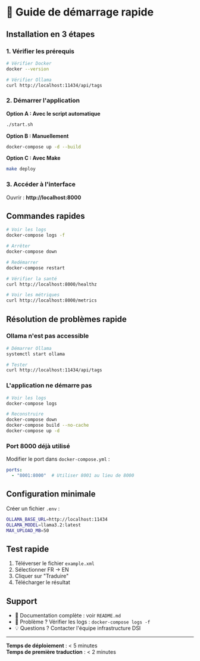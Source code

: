 # 🚀 Guide de démarrage rapide

## Installation en 3 étapes

### 1. Vérifier les prérequis

```bash
# Vérifier Docker
docker --version

# Vérifier Ollama
curl http://localhost:11434/api/tags
```

### 2. Démarrer l'application

**Option A : Avec le script automatique**
```bash
./start.sh
```

**Option B : Manuellement**
```bash
docker-compose up -d --build
```

**Option C : Avec Make**
```bash
make deploy
```

### 3. Accéder à l'interface

Ouvrir : **http://localhost:8000**

## Commandes rapides

```bash
# Voir les logs
docker-compose logs -f

# Arrêter
docker-compose down

# Redémarrer
docker-compose restart

# Vérifier la santé
curl http://localhost:8000/healthz

# Voir les métriques
curl http://localhost:8000/metrics
```

## Résolution de problèmes rapide

### Ollama n'est pas accessible

```bash
# Démarrer Ollama
systemctl start ollama

# Tester
curl http://localhost:11434/api/tags
```

### L'application ne démarre pas

```bash
# Voir les logs
docker-compose logs

# Reconstruire
docker-compose down
docker-compose build --no-cache
docker-compose up -d
```

### Port 8000 déjà utilisé

Modifier le port dans `docker-compose.yml` :
```yaml
ports:
  - "8001:8000"  # Utiliser 8001 au lieu de 8000
```

## Configuration minimale

Créer un fichier `.env` :
```bash
OLLAMA_BASE_URL=http://localhost:11434
OLLAMA_MODEL=llama3.2:latest
MAX_UPLOAD_MB=50
```

## Test rapide

1. Téléverser le fichier `example.xml`
2. Sélectionner FR → EN
3. Cliquer sur "Traduire"
4. Télécharger le résultat

## Support

- 📖 Documentation complète : voir `README.md`
- 🐛 Problème ? Vérifier les logs : `docker-compose logs -f`
- 💡 Questions ? Contacter l'équipe infrastructure DSI

---

**Temps de déploiement** : < 5 minutes  
**Temps de première traduction** : < 2 minutes
